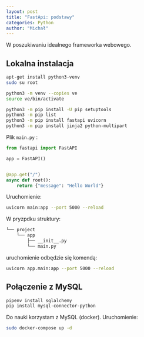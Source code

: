 ```yaml
---
layout: post
title: "FastApi: podstawy"
categories: Python
author: "Michał"
---
```



W poszukiwaniu idealnego frameworka webowego.

## Lokalna instalacja

```bash
apt-get install python3-venv
sudo su root

python3 -m venv --copies ve
source ve/bin/activate

python3 -m pip install -U pip setuptools
python3 -m pip list
python3 -m pip install fastapi uvicorn
python3 -m pip install jinja2 python-multipart
```

Plik `main.py` :

```python
from fastapi import FastAPI

app = FastAPI()


@app.get("/")
async def root():
    return {"message": "Hello World"}
```

Uruchomienie:
```bash
uvicorn main:app --port 5000 --reload
```

W pryzpdku struktury: 
```bash
└── project
    └── app
        ├── __init__.py
        └── main.py
```

uruchomienie odbędzie się komendą:
```bash
uvicorn app.main:app --port 5000 --reload
```


## Połączenie z MySQL

```bash
pipenv install sqlalchemy
pip install mysql-connector-python
```

Do nauki korzystam z MySQL (docker). Uruchomienie:
```bash
sudo docker-compose up -d 
```
